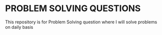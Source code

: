 # PROBLEM SOLVING QUESTIONS 
This repository is for Problem Solving question where I will solve problems on daily  basis
